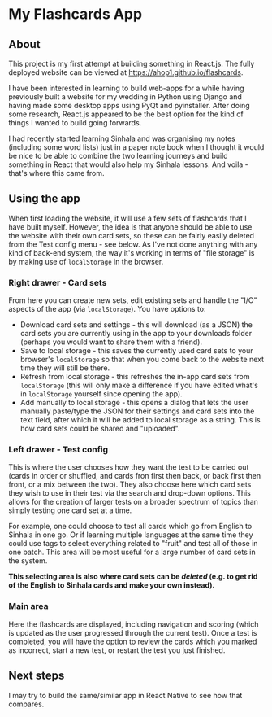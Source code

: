 # My Flashcards App

## About

This project is my first attempt at building something in React.js. The fully deployed website can be viewed at https://ahop1.github.io/flashcards.

I have been interested in learning to build web-apps for a while having previously built a website for my wedding in Python using Django and having made some desktop apps using PyQt and pyinstaller. After doing some research, React.js appeared to be the best option for the kind of things I wanted to build going forwards.

I had recently started learning Sinhala and was organising my notes (including some word lists) just in a paper note book when I thought it would be nice to be able to combine the two learning journeys and build something in React that would also help my Sinhala lessons. And voila - that's where this came from.

## Using the app

When first loading the website, it will use a few sets of flashcards that I have built myself. However, the idea is that anyone should be able to use the website with their own card sets, so these can be fairly easily deleted from the Test config menu - see below. As I've not done anything with any kind of back-end system, the way it's working in terms of "file storage" is by making use of `localStorage` in the browser.

### Right drawer - Card sets

From here you can create new sets, edit existing sets and handle the "I/O" aspects of the app (via `localStorage`). You have options to:
- Download card sets and settings - this will download (as a JSON) the card sets you are currently using in the app to your downloads folder (perhaps you would want to share them with a friend).
- Save to local storage - this saves the currently used card sets to your browser's `localStorage` so that when you come back to the website next time they will still be there.
- Refresh from local storage - this refreshes the in-app card sets from `localStorage` (this will only make a difference if you have edited what's in `localStorage` yourself since opening the app).
- Add manually to local storage - this opens a dialog that lets the user manually paste/type the JSON for their settings and card sets into the text field, after which it will be added to local storage as a string. This is how card sets could be shared and "uploaded".

### Left drawer - Test config

This is where the user chooses how they want the test to be carried out (cards in order or shuffled, and cards fron first then back, or back first then front, or a mix between the two). They also choose here which card sets they wish to use in their test via the search and drop-down options. This allows for the creation of larger tests on a broader spectrum of topics than simply testing one card set at a time.

For example, one could choose to test all cards which go from English to Sinhala in one go. Or if learning multiple languages at the same time they could use tags to select everything related to "fruit" and test all of those in one batch. This area will be most useful for a large number of card sets in the system.

**This selecting area is also where card sets can be *deleted* (e.g. to get rid of the English to Sinhala cards and make your own instead).**

### Main area

Here the flashcards are displayed, including navigation and scoring (which is updated as the user progressed through the current test). Once a test is completed, you will have the option to review the cards which you marked as incorrect, start a new test, or restart the test you just finished.

## Next steps

I may try to build the same/similar app in React Native to see how that compares.